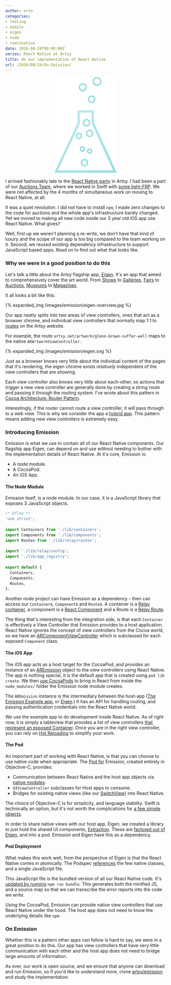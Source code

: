 ```yaml
---
author: orta
categories:
- tooling
- mobile
- eigen
- node
- reactnative
date: 2016-08-24T00:00:00Z
series: React Native at Artsy
title: On our implementation of React Native
url: /2016/08/24/On-Emission/
---
```


<center>
 <img src="/images/emission/emission-logo-artsy.svg" style="height:300px;">
</center>

I arrived fashionably late to the [React Native party][architectual] in Artsy. I had been a part of our [Auctions Team][auctions_team], where we worked in Swift with [some light-FRP][interstellar]. We were not affected by the 4 months of simultaneous work on moving to React Native, at all.

It was a quiet revolution. I did not have to install `npm`, I made zero changes to the code for auctions and the whole app's infrastructure barely changed. Yet we moved to making all new code inside our 3 year old iOS app use React Native. What gives? 

Well, first up we weren't planning a re-write, we don't have that kind of luxury and the scope of our app is too big compared to the team working on it. Second, we reused existing dependency infrastructure to support JavaScript based apps. Read on to find out what that looks like.

<!--more-->

### Why we were in a good position to do this

Let's talk a little about the Artsy flagship app, [Eigen][eigen]. It's an app that aimed to comprehensively cover the art world. From [Shows](https://www.artsy.net/shows) to [Galleries](https://www.artsy.net/galleries), [Fairs](https://www.artsy.net/art-fairs) to [Auctions](https://www.artsy.net/auctions), [Museums](https://www.artsy.net/institutions) to [Magazines](https://www.artsy.net/articles).

It all looks a bit like this: 

{% expanded_img /images/emission/eigen-overview.jpg %}

Our app neatly splits into two areas of view controllers, ones that act as a browser chrome, and individual view controllers that normally map 1:1 to [routes][ar_router] on the Artsy website. 

For example, the route `artsy.net/artwork/glenn-brown-suffer-well` maps to the native `ARArtworkViewController`.

{% expanded_img /images/emission/eigen.svg %}

Just as a browser knows very little about the individual content of the pages that it's rendering, the eigen chrome exists _relatively_ independent of the view controllers that are showing. 

Each view controller also knows very little about each-other, so actions that trigger a new view controller are generally done by creating a string route and passing it through the routing system. I've wrote about this pattern in [Cocoa Architecture: Router Pattern][router_pattern]. 

Interestingly, if the router cannot route a view controller, it will pass through to a web view. This is why we consider the app a [hybrid app][hybrid_app]. This pattern means adding new view controllers is extremely easy.

### Introducing Emission

Emission is what we use to contain all of our React Native components. Our flagship app Eigen, can depend on and use without needing to bother with the implementation details of React Native. At it's core, Emission is:

- A node module.
- A CocoaPod.
- An iOS App.

#### The Node Module

Emission itself, is a node module. In our case, it is a JavaScript library that exposes 3 JavaScript objects.

``` javascript
/* @flow */
'use strict';

import Containers from './lib/containers';
import Components from './lib/components';
import Routes from './lib/relay/routes';

import './lib/relay/config';
import './lib/app_registry';

export default {
  Containers,
  Components,
  Routes,
};
```

Another node project can have Emission as a dependency - then can access our `Container`s, `Component`s and `Route`s. A container is a [Relay container][relay_cont], a component is a [React Component][react_component] and a Route is a [Relay Route][relay_route].

The thing that's interesting from the integration side, is that each `Container` is effectively a View Controller that Emission provides to a host application. React Native ignores  the concept of view controllers from the Cocoa world, so we have an [ARComponentViewController][arcomponent] which is subclassed for each exposed `Component` class. 

#### The iOS App

The iOS app acts as a host target for the CocoaPod, and provides an instance of an [AREmission][ar_emission] object to the view controllers using React Native. The app is nothing special, it is the default app that is created using `pod lib create`. We then [use CocoaPods][pods_emission] to bring in React from inside the `node_modules/` folder the Emission node module creates.

The `AREmission` instance is the intermediary between the host-app ([The Emission Example app][example_emission], or [Eigen][eigen_emission].) It has an API for handling routing, and passing authentication credentials into the React Native world.

We use the example app to do development inside React Native. As of right now, it is simply a tableview that provides a list of view controllers [that represent an exposed Container][app_delegate_cont]. Once you are in the right view controller, you can rely on [Hot Reloading][reloading] to simplify your work.

#### The Pod

An important part of working with React Native, is that you can choose to use native code when appropriate. The [Pod for][podspec] Emission, created entirely in Objective-C, provides:

* Communication between React Native and the host app objects via [native modules][native_modules].
* `UIViewController` subclasses for Host apps to consume.
* Bridges for existing native views (like our [SwitchView][switch_view]) into React Native.
 
The choice of Objective-C is for simplicity, and language stability. Swift is technically an option, but it's not  worth the complications for [a few simple objects][emission_pod_classes]. 

In order to share native views with our host app, Eigen, we created a library to just hold the shared UI components, [Extraction][extraction]. These are [factored out of Eigen][extraction_files], and into a pod. Emission and Eigen have this as a dependency.

#### Pod Deployment

What makes this work well, from the perspective of Eigen is that the React Native comes in atomically. The Podspec [references][emission_resource] the few native classes, and a single JavaScript file. 

This JavaScript file is the bundled version of all our React Native code. It's [updated  by running][emission_run_bundle] `npm run bundle`. This generates both the minified JS, and a source map so that we can transcribe the error reports into the code we write.

Using the CocoaPod, Emission can provide native view controllers that use React Native under the hood. The host app does not need to know the underlying details like `npm`.

### On Emission

Whether this is a pattern other apps can follow is hard to say, we were in a great position to do this. Our app has view controllers that have very little communication with each other and the host app does not need to bridge large amounts of information. 

As ever, our work is open source, and we ensure that anyone can download and run Emission, so if you'd like to understand more, clone [artsy/emission][repo] and study the implementation.   

[auctions_team]: /blog/2016/08/09/the-tech-behind-live-auction-integration/
[interstellar]: https://cocoapods.org/pods/Interstellar
[eigen]: https://github.com/artsy/eigen/
[router_pattern]: https://artsy.github.io/blog/2015/08/15/Cocoa-Architecture-Router-Pattern/
[hybrid_app]: http://artsy.github.io/blog/2015/08/24/Cocoa-Architecture-Hybrid-Apps/
[ar_emission]: https://github.com/artsy/emission/blob/master/Pod/Classes/Core/AREmission.m
[example_emission]: https://github.com/artsy/emission/blob/eb9d0f6ca0edd3eb9f07dd9ff3b8499f095bc45b/Example/Emission/AppDelegate.m#L56
[eigen_emission]: https://github.com/artsy/eigen/blob/41b00f6fe497de9e902315104089370dea417017/Artsy/App/ARAppDelegate%2BEmission.m
[reloading]: http://facebook.github.io/react-native/releases/0.31/docs/debugging.html#automatic-reloading
[relay_cont]: https://facebook.github.io/relay/docs/api-reference-relay-container.html
[react_component]: https://facebook.github.io/react/docs/component-api.html
[relay_route]: https://facebook.github.io/relay/docs/guides-routes.html#content
[pods_emission]: https://github.com/artsy/emission/blob/eb9d0f6ca0edd3eb9f07dd9ff3b8499f095bc45b/Example/Podfile
[app_delegate_cont]: https://github.com/artsy/emission/blob/eb9d0f6ca0edd3eb9f07dd9ff3b8499f095bc45b/Example/Emission/AppDelegate.m#L159-L169
[podspec]: https://github.com/artsy/emission/blob/eb9d0f6ca0edd3eb9f07dd9ff3b8499f095bc45b/Emission.podspec
[native_modules]: https://facebook.github.io/react-native/docs/native-modules-ios.html
[emission_pod_classes]: https://github.com/artsy/emission/tree/eb9d0f6ca0edd3eb9f07dd9ff3b8499f095bc45b/Pod/Classes
[extraction]: https://github.com/artsy/extraction
[extraction_files]: https://github.com/artsy/extraction/tree/d6a32186f7098eb2ec5d05e2fb5302a8378eff70/Extraction/Classes
[emission_resource]: https://github.com/artsy/emission/blob/master/Emission.podspec#L17-L18
[emission_bundling]: https://github.com/artsy/emission/blob/eb9d0f6ca0edd3eb9f07dd9ff3b8499f095bc45b/package.json#L7
[emission_run_bundle]: https://github.com/artsy/emission/blob/eb9d0f6ca0edd3eb9f07dd9ff3b8499f095bc45b/package.json#L7
[arcomponent]: https://github.com/artsy/emission/blob/eb9d0f6ca0edd3eb9f07dd9ff3b8499f095bc45b/Pod/Classes/ViewControllers/ARComponentViewController.m
[ar_router]: https://github.com/artsy/eigen/blob/master/Artsy/App/ARSwitchBoard.m#L122
[switch_view]: https://github.com/artsy/extraction/blob/d6a32186f7098eb2ec5d05e2fb5302a8378eff70/Extraction/Classes/ARSwitchView.m
[architectual]: /blog/2016/08/15/React-Native-at-Artsy/
[repo]: https://github.com/artsy/emission#reactions--emissions